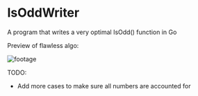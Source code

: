 # IsOddWriter
A program that writes a very optimal IsOdd() function in Go

Preview of flawless algo:

![footage](IsOddGif.gif)

TODO:
- Add more cases to make sure all numbers are accounted for
